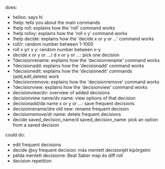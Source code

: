 does:
- helloo: says hi
- !help: tells you about the main commands
- !help roll: explains how the 'roll' command works
- !help rollxy: explains how the 'roll x y' command works
- !help decide: explains how the 'decide x or y or ...' command works
- roll/r: random number between 1-1000
- roll x y/r x y: random number between x-y
- decide x or y or .../ d x or y or ...: pick one decision
- ?decisionrename: explains how the 'decisionrename' command works
- ?decisionadd: explains how the 'decisionadd' command works
- ?decisionedit: explains how the 'decisionedit' commands (add,edit,delete) work
- ?decisionremove: explains how the 'decisionremove' command works
- ?decisionview: explains how the 'decisionview' command works
- decisionview/dv: overview of added decisions
- decisionview name/dv name: view options of that decision
- decisionadd/da name x or y or ...: save frequent decisions
- decisionrename/dre old new: rename frequent decision
- decisionremove/dr name: delete frequent decisions
- decide saved_decision_name/d saved_decision_name: pick an option from a saved decision

could do:
- edit frequent decisions
- decide @xy frequent decision: más mentett decisionjét kipörgetni
- példa mentett decisionre: Beat Saber map és diff roll
- decision repetition
